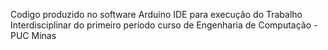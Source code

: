 
Codigo produzido no software Arduino IDE para execução do Trabalho Interdisciplinar do primeiro período curso de Engenharia de Computação - PUC Minas

